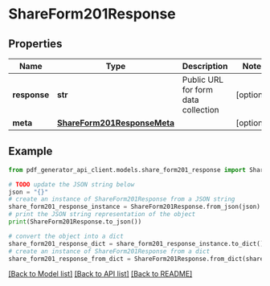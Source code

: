 # ShareForm201Response


## Properties

Name | Type | Description | Notes
------------ | ------------- | ------------- | -------------
**response** | **str** | Public URL for form data collection | [optional] 
**meta** | [**ShareForm201ResponseMeta**](ShareForm201ResponseMeta.md) |  | [optional] 

## Example

```python
from pdf_generator_api_client.models.share_form201_response import ShareForm201Response

# TODO update the JSON string below
json = "{}"
# create an instance of ShareForm201Response from a JSON string
share_form201_response_instance = ShareForm201Response.from_json(json)
# print the JSON string representation of the object
print(ShareForm201Response.to_json())

# convert the object into a dict
share_form201_response_dict = share_form201_response_instance.to_dict()
# create an instance of ShareForm201Response from a dict
share_form201_response_from_dict = ShareForm201Response.from_dict(share_form201_response_dict)
```
[[Back to Model list]](../README.md#documentation-for-models) [[Back to API list]](../README.md#documentation-for-api-endpoints) [[Back to README]](../README.md)


